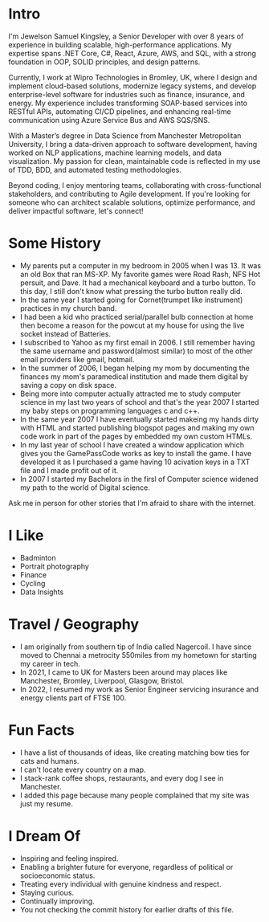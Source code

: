 # Intro

I'm Jewelson Samuel Kingsley, a Senior Developer with over 8 years of experience in building scalable, high-performance applications. My expertise spans .NET Core, C#, React, Azure, AWS, and SQL, with a strong foundation in OOP, SOLID principles, and design patterns.

Currently, I work at Wipro Technologies in Bromley, UK, where I design and implement cloud-based solutions, modernize legacy systems, and develop enterprise-level software for industries such as finance, insurance, and energy. My experience includes transforming SOAP-based services into RESTful APIs, automating CI/CD pipelines, and enhancing real-time communication using Azure Service Bus and AWS SQS/SNS.

With a Master’s degree in Data Science from Manchester Metropolitan University, I bring a data-driven approach to software development, having worked on NLP applications, machine learning models, and data visualization. My passion for clean, maintainable code is reflected in my use of TDD, BDD, and automated testing methodologies.

Beyond coding, I enjoy mentoring teams, collaborating with cross-functional stakeholders, and contributing to Agile development. If you're looking for someone who can architect scalable solutions, optimize performance, and deliver impactful software, let's connect!

# Some History

- My parents put a computer in my bedroom in 2005 when I was 13. It was an old Box that ran MS-XP. My favorite games were Road Rash, NFS Hot persuit, and Dave. It had a mechanical keyboard and a turbo button. To this day, I still don't know what pressing the turbo button really did.
- In the same year I started going for Cornet(trumpet like instrument) practices in my church band.
- I had been a kid who practiced serial/parallel bulb connection at home then become a reason for the powcut at my house for using the live socket instead of Batteries. 
- I subscribed to Yahoo as my first email in 2006. I still remember having the same username and password(almost similar) to most of the other email providers like gmail, hotmail.
- In the summer of 2006, I began helping my mom by documenting the finances my mom's paramedical institution and made them digital by saving a copy on disk space.
- Being more into computer actually attracted me to study computer science in my last two years of school and that's the year 2007 I started my baby steps on programming languages c and c++.
- In the same year 2007 I have eventually started makeing my hands dirty with HTML and started publishing blogspot pages and making my own code work in part of the pages by embedded my own custom HTMLs.
- In my last year of school I have created a window application which gives you the GamePassCode works as key to install the game. I have developed it as I purchased a game having 10 acivation keys in a TXT file and I made profit out of it.
- In 2007 I started my Bachelors in the firsl of Computer science widened my path to the world of Digital science. 

Ask me in person for other stories that I'm afraid to share with the internet.

# I Like

- Badminton
- Portrait photography 
- Finance
- Cycling
- Data Insights

# Travel / Geography

- I am originally from southern tip of India called Nagercoil. I have since moved to Chennai a metrocity 550miles from my hometown for starting my career in tech.
- In 2021, I came to UK for Masters been around may places like Manchester, Bromley, Liverpool, Glasgow, Bristol. 
- In 2022, I resumed my work as Senior Engineer servicing insurance and energy clients part of FTSE 100. 

# Fun Facts

- I have a list of thousands of ideas, like creating matching bow ties for cats and humans.
- I can't locate every country on a map.
- I stack-rank coffee shops, restaurants, and every dog I see in Manchester.
- I added this page because many people complained that my site was just my resume.

# I Dream Of

- Inspiring and feeling inspired.
- Enabling a brighter future for everyone, regardless of political or socioeconomic status.
- Treating every individual with genuine kindness and respect.
- Staying curious.
- Continually improving.
- You not checking the commit history for earlier drafts of this file.
